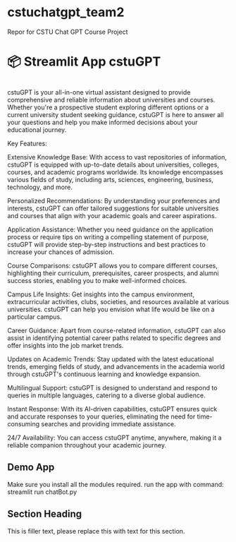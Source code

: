 # cstuchatgpt_team2
Repor for CSTU Chat GPT Course Project


# 📦 Streamlit App cstuGPT
```
```

cstuGPT is your all-in-one virtual assistant designed to provide comprehensive and reliable information about universities and courses. Whether you're a prospective student exploring different options or a current university student seeking guidance, cstuGPT is here to answer all your questions and help you make informed decisions about your educational journey.

Key Features:

Extensive Knowledge Base: With access to vast repositories of information, cstuGPT is equipped with up-to-date details about universities, colleges, courses, and academic programs worldwide. Its knowledge encompasses various fields of study, including arts, sciences, engineering, business, technology, and more.

Personalized Recommendations: By understanding your preferences and interests, cstuGPT can offer tailored suggestions for suitable universities and courses that align with your academic goals and career aspirations.

Application Assistance: Whether you need guidance on the application process or require tips on writing a compelling statement of purpose, cstuGPT will provide step-by-step instructions and best practices to increase your chances of admission.

Course Comparisons: cstuGPT allows you to compare different courses, highlighting their curriculum, prerequisites, career prospects, and alumni success stories, enabling you to make well-informed choices.

Campus Life Insights: Get insights into the campus environment, extracurricular activities, clubs, societies, and resources available at various universities. cstuGPT can help you envision what life would be like on a particular campus.

Career Guidance: Apart from course-related information, cstuGPT can also assist in identifying potential career paths related to specific degrees and offer insights into the job market trends.

Updates on Academic Trends: Stay updated with the latest educational trends, emerging fields of study, and advancements in the academia world through cstuGPT's continuous learning and knowledge expansion.

Multilingual Support: cstuGPT is designed to understand and respond to queries in multiple languages, catering to a diverse global audience.

Instant Response: With its AI-driven capabilities, cstuGPT ensures quick and accurate responses to your queries, eliminating the need for time-consuming searches and providing immediate assistance.

24/7 Availability: You can access cstuGPT anytime, anywhere, making it a reliable companion throughout your academic journey.

## Demo App

Make sure you install all the modules required.
run the app with command: streamlit run chatBot.py


## Section Heading

This is filler text, please replace this with text for this section.

